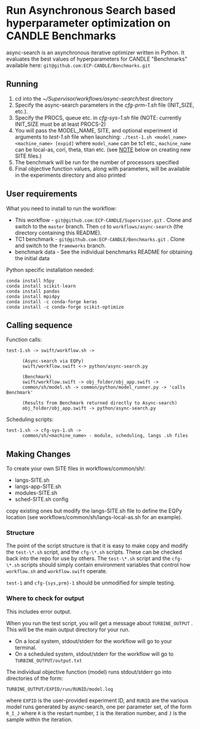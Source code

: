 # Run Asynchronous Search based hyperparameter optimization on CANDLE Benchmarks

async-search is an asynchronous iterative optimizer written in Python. It evaluates the best values of hyperparameters for CANDLE "Benchmarks" available here: `git@github.com:ECP-CANDLE/Benchmarks.git`

## Running ##

1. cd into the *~/Supervisor/workflows/async-search/test* directory
2. Specify the async-search parameters in the *cfg-prm-1.sh* file (INIT_SIZE, etc.).  
3. Specify the PROCS, queue etc. in *cfg-sys-1.sh* file
(NOTE: currently INIT_SIZE must be at least PROCS-2)
4. You will pass the MODEL_NAME, SITE, and optional experiment id arguments to *test-1.sh* file when launching:
`./test-1.sh <model_name> <machine_name> [expid]`
where `model_name` can be tc1 etc., `machine_name` can be local-as, cori, theta, titan etc. (see [NOTE](#making_changes) below on creating new SITE files.)
5. The benchmark will be run for the number of processors specified
6. Final objective function values, along with parameters, will be available in the experiments directory and also printed


## User requirements ##

What you need to install to run the workflow:

* This workflow - `git@github.com:ECP-CANDLE/Supervisor.git` .
  Clone and switch to the `master` branch. Then `cd` to `workflows/async-search`
  (the directory containing this README).
* TC1 benchmark - `git@github.com:ECP-CANDLE/Benchmarks.git` .
  Clone and switch to the `frameworks` branch.
* benchmark data -
 See the individual benchmarks README for obtaining the initial data

 Python specific installation needed:
```
conda install h5py
conda install scikit-learn
conda install pandas
conda install mpi4py
conda install -c conda-forge keras
conda install -c conda-forge scikit-optimize
```

## Calling sequence ##

Function calls:
```
test-1.sh -> swift/workflow.sh ->

      (Async-search via EQPy)
      swift/workflow.swift <-> python/async-search.py

      (Benchmark)
      swift/workflow.swift -> obj_folder/obj_app.swift ->
      common/sh/model.sh -> common/python/model_runner.py -> 'calls Benchmark'

      (Results from Benchmark returned directly to Async-search)
      obj_folder/obj_app.swift -> python/async-search.py
```

Scheduling scripts:
```
test-1.sh -> cfg-sys-1.sh ->
      common/sh/<machine_name> - module, scheduling, langs .sh files
```
## Making Changes <a name="making_changes"></a>

To create your own SITE files in workflows/common/sh/:
- langs-SITE.sh
- langs-app-SITE.sh
- modules-SITE.sh
- sched-SITE.sh config

copy existing ones but modify the langs-SITE.sh file to define the EQPy location (see workflows/common/sh/langs-local-as.sh for an example).

### Structure ###

The point of the script structure is that it is easy to make copy and modify the `test-\*.sh` script, and the `cfg-\*.sh` scripts.  These can be checked back into the repo for use by others.  The `test-\*.sh` script and the `cfg-\*.sh` scripts should simply contain environment variables that control how `workflow.sh` and `workflow.swift` operate.

`test-1` and `cfg-{sys,prm}-1` should be unmodified for simple testing.

### Where to check for output ###

This includes error output.

When you run the test script, you will get a message about `TURBINE_OUTPUT` .  This will be the main output directory for your run.

* On a local system, stdout/stderr for the workflow will go to your terminal.
* On a scheduled system, stdout/stderr for the workflow will go to `TURBINE_OUTPUT/output.txt`

The individual objective function (model) runs stdout/stderr go into directories of the form:

`TURBINE_OUTPUT/EXPID/run/RUNID/model.log`

where `EXPID` is the user-provided experiment ID, and `RUNID` are the various model runs generated by async-search, one per parameter set, of the form `R_I_J` where `R` is the restart number, `I` is the iteration number, and `J` is the sample within the iteration.
